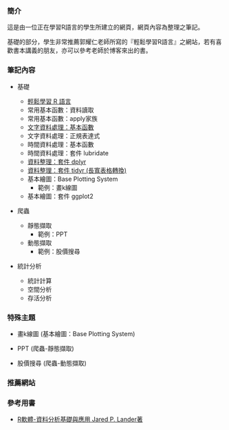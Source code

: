 ### **簡介**
這是由一位正在學習R語言的學生所建立的網頁，網頁內容為整理之筆記。

基礎的部分，學生非常推薦郭耀仁老師所寫的『輕鬆學習R語言』之網站，若有喜歡書本講義的朋友，亦可以參考老師於博客來出的書。


### **筆記內容**

- 基礎
    - [輕鬆學習 R 語言](http://www.learn-r-the-easy-way.tw/chapters/1)
    - 常用基本函數：資料讀取
    - 常用基本函數：apply家族
    - [文字資料處理：基本函數](https://hank830214.github.io/R_Learning_Notes/Text_Data_Handling/Text_function.html)
    - 文字資料處理：正規表達式
    - 時間資料處理：基本函數
    - 時間資料處理：套件 lubridate
    - [資料整理：套件 dplyr](https://hank830214.github.io/R_Learning_Notes/Package_dplyr/dplyr.html)
    - [資料整理：套件 tidyr (長寬表格轉換)](https://hank830214.github.io/R_Learning_Notes/Package_tidyr/tidyr.html)
    - 基本繪圖：Base Plotting System
        - 範例：畫k線圖
    - 基本繪圖：套件 ggplot2

- 爬蟲
    - 靜態擷取
        - 範例：PPT
    - 動態擷取
        - 範例：股價搜尋

- 統計分析
    - 統計計算
    - 空間分析
    - 存活分析


### **特殊主題**

- 畫k線圖 (基本繪圖：Base Plotting System)

- PPT (爬蟲-靜態擷取)

- 股價搜尋 (爬蟲-動態擷取)


### **推薦網站**


### **參考用書**

- [R軟體-資料分析基礎與應用 Jared P. Lander著](http://www.flag.com.tw/book/bookinfo.asp?bokno=F8736)

